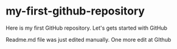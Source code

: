 # my-first-github-repository
Here is my first GitHub repository. Let's gets started with GitHub

Readme.md file was just edited manually. One more edit at GIthub
